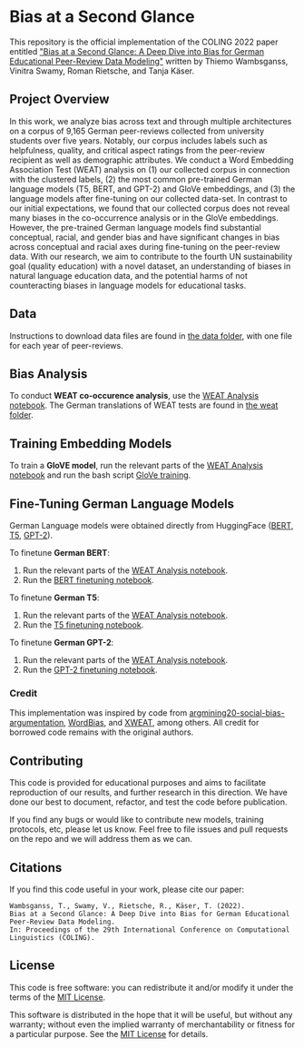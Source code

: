# Bias at a Second Glance

This repository is the official implementation of the COLING 2022 paper entitled ["Bias at a Second Glance: A Deep Dive into Bias for German Educational
Peer-Review Data Modeling"](https://arxiv.org/pdf/2209.10335.pdf) written by Thiemo Wambsganss, Vinitra Swamy, Roman Rietsche, and Tanja Käser. 

## Project Overview

In this work, we analyze bias across text and through multiple architectures on a corpus of 9,165 German peer-reviews collected from university students over five years. Notably, our corpus includes labels such as helpfulness, quality, and critical aspect ratings from the peer-review recipient as well as demographic attributes. We conduct a Word Embedding Association Test (WEAT) analysis on (1) our collected corpus in connection with the clustered labels, (2) the most common pre-trained German language models (T5, BERT, and GPT-2) and GloVe embeddings, and (3) the language models after fine-tuning on our collected data-set. In contrast to our initial expectations, we found that our collected corpus does not reveal many biases in the co-occurrence analysis or in the GloVe embeddings. However, the pre-trained German language models find substantial conceptual, racial, and gender bias and have significant changes in bias across conceptual and racial axes during fine-tuning on the peer-review data. With our research, we aim to contribute to the fourth UN sustainability goal (quality education) with a novel dataset, an understanding of biases in natural language education data, and the potential harms of not counteracting biases in language models for educational tasks.

## Data

Instructions to download data files are found in [the data folder](data/), with one file for each year of peer-reviews.

## Bias Analysis

To conduct **WEAT co-occurence analysis**, use the [WEAT Analysis notebook](code/WEAT_analysis_peer_reviews.ipynb). The German translations of WEAT tests are found in [the weat folder](weat/).

## Training Embedding Models

To train a **GloVE model**, run the relevant parts of the [WEAT Analysis notebook](code/WEAT_analysis_peer_reviews.ipynb) and run the bash script [GloVe training](code/GloVe_training.sh).

## Fine-Tuning German Language Models

German Language models were obtained directly from HuggingFace ([BERT](https://huggingface.co/bert-base-german-cased), [T5](https://huggingface.co/ml6team/mt5-small-german-finetune-mlsum), [GPT-2](https://huggingface.co/dbmdz/german-gpt2)).

To finetune **German BERT**:
1. Run the relevant parts of the [WEAT Analysis notebook](code/WEAT_analysis_peer_reviews.ipynb).
2. Run the [BERT finetuning notebook](code/BERT_finetuning.ipynb).

To finetune **German T5**:
1. Run the relevant parts of the [WEAT Analysis notebook](code/WEAT_analysis_peer_reviews.ipynb).
2. Run the [T5 finetuning notebook](code/T5_finetuning.ipynb).

To finetune **German GPT-2**: 
1. Run the relevant parts of the [WEAT Analysis notebook](code/WEAT_analysis_peer_reviews.ipynb).
2. Run the [GPT-2 finetuning notebook](code/GPT2_finetuning.ipynb).

### Credit

This implementation was inspired by code from [argmining20-social-bias-argumentation](https://github.com/webis-de/argmining20-social-bias-argumentation), [WordBias](https://github.com/bhavyaghai/WordBias), and [XWEAT](https://github.com/anlausch/XWEAT), among others. All credit for borrowed code remains with the original authors.

## Contributing 

This code is provided for educational purposes and aims to facilitate reproduction of our results, and further research 
in this direction. We have done our best to document, refactor, and test the code before publication.

If you find any bugs or would like to contribute new models, training protocols, etc, please let us know. Feel free to file issues and pull requests on the repo and we will address them as we can.

## Citations
If you find this code useful in your work, please cite our paper:

```
Wambsganss, T., Swamy, V., Rietsche, R., Käser, T. (2022). 
Bias at a Second Glance: A Deep Dive into Bias for German Educational Peer-Review Data Modeling.
In: Proceedings of the 29th International Conference on Computational Linguistics (COLING).
```

## License
This code is free software: you can redistribute it and/or modify it under the terms of the [MIT License](LICENSE).

This software is distributed in the hope that it will be useful, but without any warranty; without even the implied warranty of merchantability or fitness for a particular purpose. See the [MIT License](LICENSE) for details.
